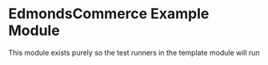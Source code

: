 EdmondsCommerce Example Module
==============================

This module exists purely so the test runners in the template module will run

